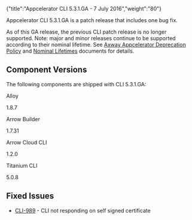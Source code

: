 {"title":"Appcelerator CLI 5.3.1.GA - 7 July 2016","weight":"80"} 

Appcelerator CLI 5.3.1.GA is a patch release that includes one bug fix.

As of this GA release, the previous CLI patch release is no longer supported. Note: major and minor releases continue to be supported according to their nominal lifetime. See [Axway Appcelerator Deprecation Policy](/docs/appc/AMPLIFY_Appcelerator_Services_Overview/Axway_Appcelerator_Deprecation_Policy/) and [Nominal Lifetimes](/docs/appc/AMPLIFY_Appcelerator_Services_Overview/Axway_Appcelerator_Product_Lifecycle/#NominalLifetimes) documents for details.

## Component Versions

The following components are shipped with CLI 5.3.1.GA:

Alloy

1.8.7

Arrow Builder

1.7.31

Arrow Cloud CLI

1.2.0

Titanium CLI

5.0.8

## Fixed Issues

*   [CLI-989](https://jira.appcelerator.org/browse/CLI-989) - CLI not responding on self signed certificate